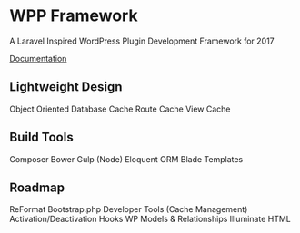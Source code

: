 # WPP Framework
A Laravel Inspired WordPress Plugin Development Framework for 2017


[Documentation](docs/index.md)

## Lightweight Design
Object Oriented
Database Cache
Route Cache
View Cache

## Build Tools
Composer
Bower
Gulp (Node)
Eloquent ORM
Blade Templates

## Roadmap
ReFormat Bootstrap.php
Developer Tools (Cache Management)
Activation/Deactivation Hooks
WP Models & Relationships
Illuminate HTML
